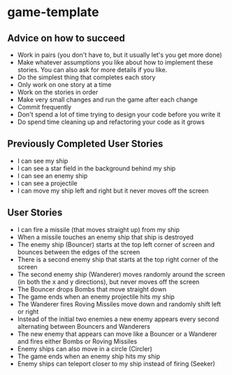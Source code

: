 game-template
=============

## Advice on how to succeed
* Work in pairs (you don't have to, but it usually let's you get more done)
* Make whatever assumptions you like about how to implement these stories. You can also ask for more details if you like. 
* Do the simplest thing that completes each story
* Only work on one story at a time
* Work on the stories in order
* Make very small changes and run the game after each change
* Commit frequently
* Don't spend a lot of time trying to design your code before you write it
* Do spend time cleaning up and refactoring your code as it grows

## Previously Completed User Stories
* I can see my ship
* I can see a star field in the background behind my ship
* I can see an enemy ship
* I can see a projectile
* I can move my ship left and right but it never moves off the screen

## User Stories
* I can fire a missile (that moves straight up) from my ship
* When a missile touches an enemy ship that ship is destroyed
* The enemy ship (Bouncer) starts at the top left corner of screen and bounces between the edges of the screen
* There is a second enemy ship that starts at the top right corner of the screen
* The second enemy ship (Wanderer) moves randomly around the screen (in both the x and y directions), but never moves off the screen
* The Bouncer drops Bombs that move straight down
* The game ends when an enemy projectile hits my ship
* The Wanderer fires Roving Missiles move down and randomly shift left or right
* Instead of the initial two enemies a new enemy appears every second alternating between Bouncers and Wanderers
* The new enemy that appears can move like a Bouncer or a Wanderer and fires either Bombs or Roving Missiles 
* Enemy ships can also move in a circle (Circler)
* The game ends when an enemy ship hits my ship
* Enemy ships can teleport closer to my ship instead of firing (Seeker)

